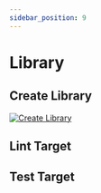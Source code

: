 ```yaml
---
sidebar_position: 9
---
```


# Library

## Create Library

[![Create Library](@site/static/youtube/create-lib.webp)](https://www.youtube.com/watch?v=QG8PvUCgE-w)

## Lint Target

## Test Target
